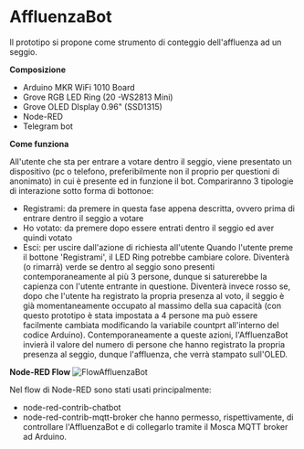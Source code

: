 # AffluenzaBot
Il prototipo si propone come strumento di conteggio dell'affluenza ad un seggio.

**Composizione**
 - Arduino MKR WiFi 1010 Board
 - Grove RGB LED Ring (20 -WS2813 Mini)
 - Grove OLED DIsplay 0.96" (SSD1315)
 - Node-RED
 - Telegram bot


**Come funziona**

All'utente che sta per entrare a votare dentro il seggio, viene presentato un dispositivo (pc o telefono, preferibilmente non il proprio per questioni di anonimato) in cui è presente ed in funzione il bot. Compariranno 3 tipologie di interazione sotto forma di bottonoe:
- Registrami: da premere in questa fase appena descritta, ovvero prima di entrare dentro il seggio a votare
- Ho votato: da premere dopo essere entrati dentro il seggio ed aver quindi votato
- Esci: per uscire dall'azione di richiesta all'utente
Quando l'utente preme il bottone 'Registrami', il LED Ring potrebbe cambiare colore. Diventerà (o rimarrà) verde se dentro al seggio sono presenti contemporaneamente al più 3 persone, dunque si saturerebbe la capienza con l'utente entrante in questione. Diventerà invece rosso se, dopo che l'utente ha registrato la propria presenza al voto, il seggio è già momentaneamente occupato al massimo della sua capacità (con questo prototipo è stata impostata a 4 persone ma può essere facilmente cambiata modificando la variabile countprt all'interno del codice Arduino).
Contemporaneamente a queste azioni, l'AffluenzaBot invierà il valore del numero di persone che hanno registrato la propria presenza al seggio, dunque l'affluenza, che verrà stampato sull'OLED.


**Node-RED Flow**
![FlowAffluenzaBot](https://user-images.githubusercontent.com/59685328/95745943-478d4380-0c96-11eb-8fa3-83408e6114fa.png)

Nel flow di Node-RED sono stati usati principalmente:
- node-red-contrib-chatbot
- node-red-contrib-mqtt-broker
che hanno permesso, rispettivamente, di controllare l'AffluenzaBot e di collegarlo tramite il Mosca MQTT broker ad Arduino.
